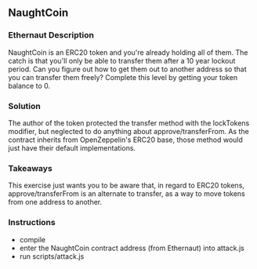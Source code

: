 ## NaughtCoin

### Ethernaut Description
NaughtCoin is an ERC20 token and you're already holding all of them. The catch is that you'll only be able to transfer them after a 10 year lockout period. Can you figure out how to get them out to another address so that you can transfer them freely? Complete this level by getting your token balance to 0.

### Solution 
The author of the token protected the transfer method with the lockTokens modifier, but neglected to do anything about approve/transferFrom. As the contract inherits from OpenZeppelin's ERC20 base, those method would just have their default implementations. 

### Takeaways
This exercise just wants you to be aware that, in regard to ERC20 tokens, approve/transferFrom is an alternate to transfer, as a way to move tokens from one address to another. 

### Instructions
- compile 
- enter the NaughtCoin contract address (from Ethernaut) into attack.js
- run scripts/attack.js
